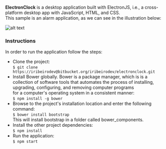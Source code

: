 **ElectronClock** is a desktop application built with ElectronJS, i.e., a cross-platform desktop app with JavaScript, HTML, and CSS.  
This sample is an alarm application, as we can see in the illustration below:  

![alt text](https://i.ibb.co/6WN1m1q/Electron-Clock.png)

### Instructions

In order to run the application follow the steps:

*   Clone the project:  
    `$ git clone https://iribeirodev@bitbucket.org/iribeirodev/electronclock.git`
*   Install Bower globally. Bower is a package manager, which is is a collection of software tools that automates the process of installing, upgrading, configuring, and removing computer programs  
    for a computer's operating system in a consistent manner:  
    `$ npm install -g bower`
*   Browse to the project's installation location and enter the following command:  
    `$ bower install bootstrap`  
    This will install bootstrap in a folder called bower_components.
*   Install the other project dependencies:  
    `$ npm install`
*   Run the application:  
    `$ npm start`

